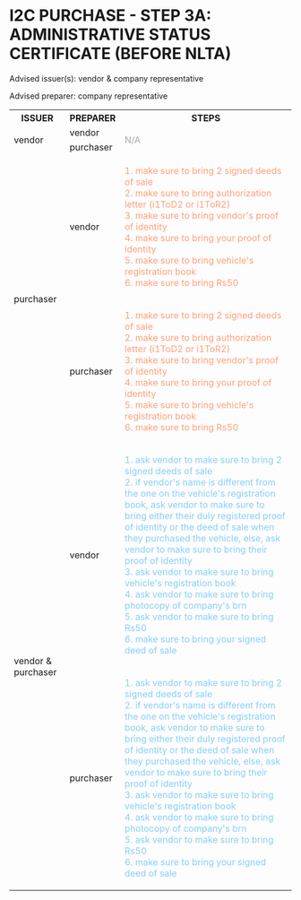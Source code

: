 # I2C PURCHASE - STEP 3A: ADMINISTRATIVE STATUS CERTIFICATE (BEFORE NLTA)

Advised issuer(s): vendor & company representative

Advised preparer: company representative

<table>
  <tr>
    <th>ISSUER</th>
    <th>PREPARER</th>
    <th>STEPS</th>
  </tr>

  <tr>
    <!-- ISSUER: vendor -->
    <!-- PREPARER: vendor -->
    <td rowspan="2">vendor</td>
    <td>vendor</td>
    <td rowspan="2" style="color: darkgray;">
      N/A
    </td>
  </tr>
  <tr>
    <!-- ISSUER: vendor -->
    <!-- PREPARER: purchaser -->
    <td>purchaser</td>
  </tr>

  <tr>
    <!-- ISSUER: purchaser -->
    <!-- PREPARER: vendor -->
    <td rowspan="2">purchaser</td>
    <td>vendor</td>
    <td style="color: lightsalmon;">
      <ol style="padding: 0; list-style-position: inside;">
        <li>make sure to bring 2 signed deeds of sale</li>
        <li>make sure to bring authorization letter (i1ToD2 or i1ToR2)</li>
        <li>make sure to bring vendor's proof of identity</li>
        <li>make sure to bring your proof of identity</li>
        <li>make sure to bring vehicle's registration book</li>
        <li>make sure to bring Rs50</li>
      </ol>
    </td>
  </tr>
  <tr>
    <!-- ISSUER: purchaser -->
    <!-- PREPARER: purchaser -->
    <td>purchaser</td>
    <td style="color: lightsalmon;">
      <ol style="padding: 0; list-style-position: inside;">
        <li>make sure to bring 2 signed deeds of sale</li>
        <li>make sure to bring authorization letter (i1ToD2 or i1ToR2)</li>
        <li>make sure to bring vendor's proof of identity</li>
        <li>make sure to bring your proof of identity</li>
        <li>make sure to bring vehicle's registration book</li>
        <li>make sure to bring Rs50</li>
      </ol>
    </td>
  </tr>

  <tr>
    <!-- ISSUER: vendor & purchaser -->
    <!-- PREPARER: vendor -->
    <td rowspan="2">vendor & purchaser</td>
    <td>vendor</td>
    <td style="color: lightskyblue;">
      <ol style="padding: 0; list-style-position: inside;">
        <li>ask vendor to make sure to bring 2 signed deeds of sale</li>
        <li>if vendor's name is different from the one on the vehicle's registration book, ask vendor to make sure to bring either their duly registered proof of identity or the deed of sale when they purchased the vehicle, else, ask vendor to make sure to bring their proof of identity</li>
        <li>ask vendor to make sure to bring vehicle's registration book</li>
        <li>ask vendor to make sure to bring photocopy of company's brn</li>
        <li>ask vendor to make sure to bring Rs50</li>
        <li>make sure to bring your signed deed of sale</li>
      </ol>
    </td>
  </tr>
  <tr>
    <!-- ISSUER: vendor & purchaser -->
    <!-- PREPARER: purchaser -->
    <td>purchaser</td>
    <td style="color: lightskyblue;">
      <ol style="padding: 0; list-style-position: inside;">
        <li>ask vendor to make sure to bring 2 signed deeds of sale</li>
        <li>if vendor's name is different from the one on the vehicle's registration book, ask vendor to make sure to bring either their duly registered proof of identity or the deed of sale when they purchased the vehicle, else, ask vendor to make sure to bring their proof of identity</li>
        <li>ask vendor to make sure to bring vehicle's registration book</li>
        <li>ask vendor to make sure to bring photocopy of company's brn</li>
        <li>ask vendor to make sure to bring Rs50</li>
        <li>make sure to bring your signed deed of sale</li>
      </ol>
    </td>
  </tr>
</table>
